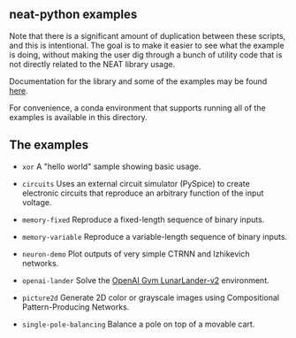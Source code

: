## neat-python examples ##

Note that there is a significant amount of duplication between these scripts, and this is intentional.  The goal is to 
make it easier to see what the example is doing, without making the user dig through a bunch of utility code that is not 
directly related to the NEAT library usage.

Documentation for the library and some of the examples may be found [here](http://neat-python.readthedocs.io/en/latest/).

For convenience, a conda environment that supports running all of the examples is available in this directory.

## The examples ##

* `xor` A "hello world" sample showing basic usage.

* `circuits` Uses an external circuit simulator (PySpice) to create electronic circuits that reproduce an arbitrary function of the input voltage.

* `memory-fixed` Reproduce a fixed-length sequence of binary inputs.    

* `memory-variable` Reproduce a variable-length sequence of binary inputs.

* `neuron-demo` Plot outputs of very simple CTRNN and Izhikevich networks.
 
* `openai-lander` Solve the [OpenAI Gym LunarLander-v2](https://gym.openai.com/envs/LunarLander-v2) environment.

* `picture2d` Generate 2D color or grayscale images using Compositional Pattern-Producing Networks.

* `single-pole-balancing` Balance a pole on top of a movable cart.